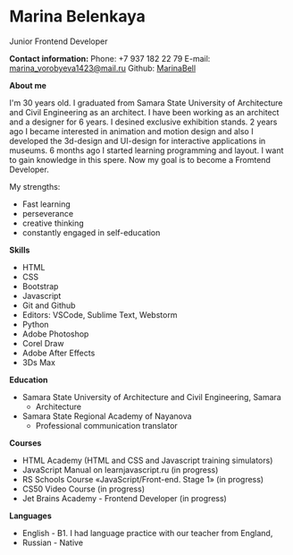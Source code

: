 # **Marina Belenkaya** #
Junior Frontend Developer

**Contact information:**
Phone: +7 937 182 22 79
E-mail: marina_vorobyeva1423@mail.ru
Github: [MarinaBell](https://github.com/MarinaBell)

**About me**

I'm 30 years old. I graduated from Samara State University of Architecture and Civil Engineering as an architect. 
I have been working as an architect and a designer for 6 years. I desined exclusive exhibition stands.
2 years ago I became interested in animation and motion design and also I developed the 3d-design and UI-design for interactive applications in museums.
6 months ago I started learning programming and layout. I want to gain knowledge in this spere. Now my goal is to become a Fromtend Developer.

 My strengths:
  * Fast learning
  * perseverance
  * creative thinking
  * constantly engaged in self-education

**Skills**
* HTML
* CSS
* Bootstrap
* Javascript 
* Git and Github
* Editors: VSCode, Sublime Text, Webstorm
* Python
* Adobe Photoshop
* Corel Draw
* Adobe After Effects
* 3Ds Max

**Education**
* Samara State University of Architecture and Civil Engineering, Samara
  * Architecture
* Samara State Regional Academy of Nayanova
  * Professional communication translator

**Courses**
* HTML Academy (HTML and CSS and Javascript training simulators)
* JavaScript Manual on learnjavascript.ru (in progress)
* RS Schools Course «JavaScript/Front-end. Stage 1» (in progress)
* CS50 Video Course (in progress)
* Jet Brains Academy - Frontend Developer (in progress) 

**Languages**
* English - B1. I had language practice with our teacher from England, 
* Russian - Native